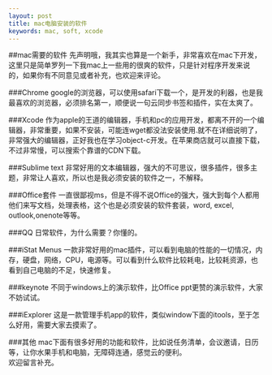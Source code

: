 ```yaml
---
layout: post
title: mac电脑安装的软件
keywords: mac, soft, xcode
---
```


##mac需要的软件
先声明哦，我其实也算是一个新手，非常喜欢在mac下开发，这里只是简单罗列一下我mac上一些用的很爽的软件，只是针对程序开发来说的，如果你有不同意见或者补充，也欢迎来评论。

###Chrome
google的浏览器，可以使用safari下载一个，是开发的利器，也是我最喜欢的浏览器，必须排名第一，顺便说一句云同步书签和插件，实在太爽了。

###Xcode
作为apple的王道的编辑器，手机和pc的应用开发，都离不开的一个编辑器，非常重要，如果不安装，可能连wget都没法安装使用.就不在详细说明了，非常强大的编辑器，正好我也在学习object-c开发。在苹果商店就可以直接下载，不过非常慢，可以搜索个靠谱的CDN下载。

###Sublime text
非常好用的文本编辑器，强大的不可思议，很多插件，很多主题，非常让人喜欢，所以也是我必须安装的软件之一，不解释。

###Office套件
一直很鄙视ms，但是不得不说Office的强大，强大到每个人都用他们来写文档，处理表格，这个也是必须安装的软件套装，word, excel, outlook,onenote等等。

###QQ
日常软件，为什么需要？你懂的。

###iStat Menus
一款非常好用的mac插件，可以看到电脑的性能的一切情况，内存，硬盘，网络，CPU，电源等。可以看到什么软件比较耗电，比较耗资源，也看到自己电脑的不足，快速修复。

###keynote
不同于windows上的演示软件，比Office ppt更赞的演示软件，大家不妨试试。

###iExplorer
这是一款管理手机app的软件，类似window下面的itools，至于怎么好用，需要大家去摸索了。

###其他
mac下面有很多好用的功能和软件，比如说任务清单，会议邀请，日历等，让你水果手机和电脑，无障碍连通，感觉云的便利。  
欢迎留言补充。

